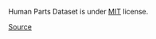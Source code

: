 Human Parts Dataset is under [MIT](https://spdx.org/licenses/MIT.html) license.

[Source](https://github.com/xiaojie1017/Human-Parts/blob/master/LICENSE)